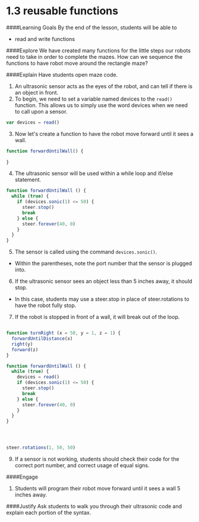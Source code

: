 # 1.3 reusable functions

####Learning Goals
By the end of the lesson, students will be able to
* read and write functions

####Explore
We have created many functions for the little steps our robots need to take in order to complete the mazes. How can we sequence the functions to have robot move around the rectangle maze?

####Explain
Have students open maze code.

1. An ultrasonic sensor acts as the eyes of the robot, and can tell if there is an object in front. 
2. To begin, we need to set a variable named devices to the ```read()``` function. This allows us to simply use the word devices when we need to call upon a sensor. 
```js
var devices = read()
```

3. Now let's create a function to have the robot move forward until it sees a wall.
```js
function forwardUntilWall() {
  
}
```

4. The ultrasonic sensor will be used within a while loop and if/else statement.
```js
function forwardUntilWall () {
  while (true) {
    if (devices.sonic(1) <= 50) {
      steer.stop()
      break
    } else {
      steer.forever(40, 0)
    }
  }
}
```

5. The sensor is called using the command ```devices.sonic()```.
  + Within the parentheses, note the port number that the sensor is plugged into.
6. If the ultrasonic sensor sees an object less than 5 inches away, it should stop.
  + In this case, students may use a steer.stop in place of steer.rotations to have the robot fully stop. 
7. If the robot is stopped in front of a wall, it will break out of the loop.
```js

function turnRight (x = 50, y = 1, z = 1) {
  forwardUntilDistance(x)
  right(y)
  forward(z)
}

function forwardUntilWall () {
  while (true) {
    devices = read()
    if (devices.sonic(1) <= 50) {
      steer.stop()
      break
    } else {
      steer.forever(40, 0)
    }
  }
}




steer.rotations(1, 50, 50)

```

9. If a sensor is not working, students should check their code for the correct port number, and correct usage of equal signs.


####Engage
1. Students will program their robot move forward until it sees a wall 5 inches away.

####Justify
Ask students to walk you through their ultrasonic code and explain each portion of the syntax. 
